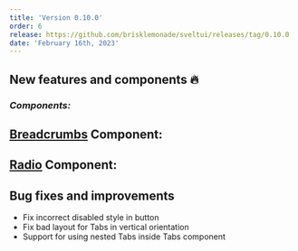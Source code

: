 ```yaml
---
title: 'Version 0.10.0'
order: 6
release: https://github.com/brisklemonade/sveltui/releases/tag/0.10.0
date: 'February 16th, 2023'
---
```


<script>
	import { Demo, BreadcrumbsDemos, RadioDemos, } from '@svelteuidev/demos';
</script>

## New features and components 🔥

### _Components:_

## [Breadcrumbs](core/breadcrumbs) Component:

<Demo demo={BreadcrumbsDemos.usage} toggle={true} />

## [Radio](core/radio) Component:

<Demo demo={RadioDemos.configurator} toggle={true} />

## Bug fixes and improvements

- Fix incorrect disabled style in button
- Fix bad layout for Tabs in vertical orientation
- Support for using nested Tabs inside Tabs component
